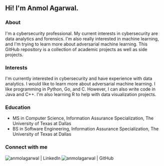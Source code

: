 <h2> Hi! I'm Anmol Agarwal. </h2>

### About
I'm a cybersecurity professional. My current interests in cybersecurity are data analytics and forensics. I'm also really interested in machine learning, and I'm trying to learn more about adversarial machine learning. This GitHub repository is a collection of academic projects as well as side projects. 

### Interests
I'm currently interested in cybersecurity and have experience with data analytics. I would like to learn more about adversarial machine learning. I like programming in Python, Go, and C. However, I can also write code in Java and C++. I'm also learning R to help with data visualization projects. 

### Education
* MS in Computer Science, Information Assurance Specialization, The University of Texas at Dallas
* BS in Software Engineering, Information Assurance Specialization, The University of Texas at Dallas

### Connect with me 
[<img align="left" alt="anmolagarwal | LinkedIn" src="https://img.shields.io/badge/LinkedIn-0077B5?style=for-the-badge&logo=linkedin&logoColor=white" />][linkedin]
[<img align="left" alt="anmolagarwal | GitHub" src="https://img.shields.io/badge/GitHub-100000?style=for-the-badge&logo=github&logoColor=white" />][github] 

[linkedin]: https://www.linkedin.com/in/anmolsagarwal/
[github]: https://github.com/aagarwal21/
<!--
**aagarwal21/aagarwal21** is a ✨ _special_ ✨ repository because its `README.md` (this file) appears on your GitHub profile.

Here are some ideas to get you started:

- 🔭 I’m currently working on ...
- 🌱 I’m currently learning ...
- 👯 I’m looking to collaborate on ...
- 🤔 I’m looking for help with ...
- 💬 Ask me about ...
- 📫 How to reach me: ...
- 😄 Pronouns: ...
- ⚡ Fun fact: ...
-->
